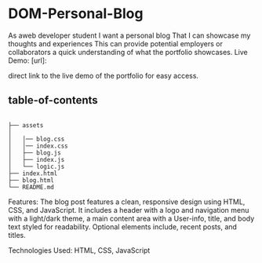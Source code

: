 # DOM-Personal-Blog
As aweb developer student
I want a personal blog
That I can showcase my thoughts and experiences
This can provide potential employers or collaborators a quick understanding of what the portfolio showcases.
Live Demo: [url]:

 direct link to the live demo of the portfolio for easy access.
## table-of-contents
```

├── assets
│   
│   │── blog.css
│   │── index.css
│   ├── blog.js
│   ├── index.js
│   └── logic.js
├── index.html
├── blog.html
└── README.md
```


Features: The blog post features a clean, responsive design using HTML, CSS, and JavaScript. It includes a header with a logo and navigation menu with a light/dark theme, a main content area with a User-info, title, and body text styled for readability. Optional elements include, recent posts, and titles. 


Technologies Used: HTML, CSS, JavaScript

